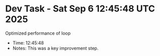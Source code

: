 # Dev Task - Sat Sep  6 12:45:48 UTC 2025
Optimized performance of loop
- Time: 12:45:48
- Notes: This was a key improvement step.

